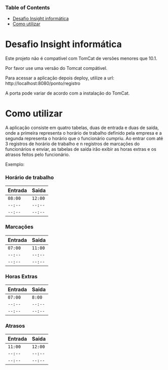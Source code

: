 ### Table of Contents

- [Desafio Insight informática](#desafio-cnsight-informática)
- [Como utilizar](#como-utilizar)

# Desafio Insight informática

Este projeto não é compatível com TomCat de versões menores que 10.1.

Por favor use uma versão do Tomcat compátivel.

Para acessar a aplicação depois deploy, utilize a url:
http://localhost:8080/ponto/registro

A porta pode variar de acordo com a instalação do TomCat.


# Como utilizar

A aplicação consiste em quatro tabelas, duas de entrada e duas de saída,
onde a primeira representa o horário de trabalho definido pela empresa e a segunda
representa o horário que o funcionário cumpriu. Ao entrar com até 3 registros de
horário de trabalho e n registros de marcações do funcionários e enviar, 
as tabelas de saída irão exibir as horas extras e os atrasos feitos pelo funcionário.

Exemplo:

### Horário de trabalho
| Entrada | Saida     |           
| -------- | ------- |
| `08:00` | `12:00` | 
| `--:--` | `--:--` | 
| `--:--` | `--:--` | 

### Marcações
| Entrada | Saida     |           
| -------- | ------- |
| `07:00` | `11:00` | 
| `--:--` | `--:--` |  
| `--:--` | `--:--` | 

### Horas Extras
| Entrada | Saida     |           
| -------- | ------- |
| `07:00` | `8:00` | 
| `--:--` | `--:--` |  
| `--:--` | `--:--` | 

### Atrasos
| Entrada | Saida     |           
| -------- | ------- |
| `11:00` | `12:00` | 
| `--:--` | `--:--` |  
| `--:--` | `--:--` |